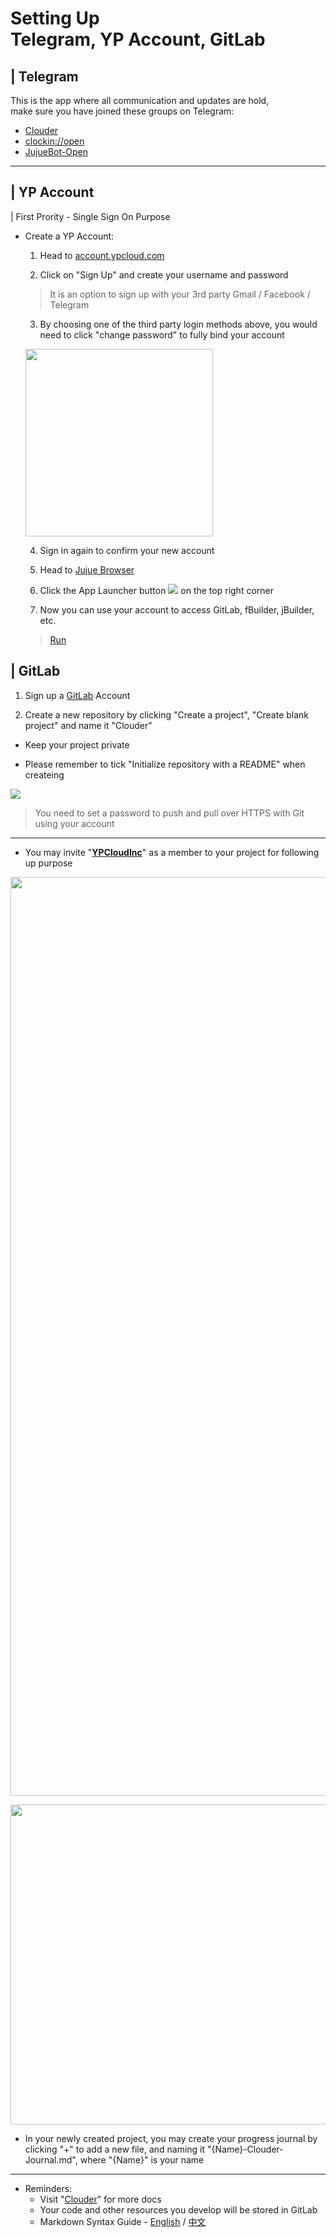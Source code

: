 # Setting Up <br>Telegram, YP Account, GitLab

## | Telegram
This is the app where all communication and updates are hold,
<br>make sure you have joined these groups on Telegram:
* [Clouder](https://t.me/clouder_open)
* [clockin://open](https://t.me/clockin_open)
* [JujueBot-Open](https://t.me/jujuebot_open)

---
## | YP Account 
| First Prority - Single Sign On Purpose

* Create a YP Account:
    1. Head to [account.ypcloud.com](https://account.ypcloud.com/#/login)

    2. Click on "Sign Up" and create your username and password
     > It is an option to sign up with your 3rd party Gmail / Facebook / Telegram

    3. By choosing one of the third party login methods above, you would need to click "change password" to fully bind your account

    [<img src="https://user-images.githubusercontent.com/116076967/197032230-e463c270-28a3-4510-8625-14bece013714.png" width=300 height=300>](https://jujue.app/browser)

    4. Sign in again to confirm your new account

    5. Head to [Jujue Browser](https://jujue.app/browser)

    6. Click the App Launcher button [![](https://i.imgur.com/3eNN7Er.png)](https://jujue.app/browser) on the top right corner

    7. Now you can use your account to access GitLab, fBuilder, jBuilder, etc.
    > [Run](https://run.ypcloud.com)

## | GitLab
1. Sign up a [GitLab](https://gitlab.com/) Account

2. Create a new repository by clicking "Create a project", "Create blank project" and name it "Clouder"

* Keep your project private

* Please remember to tick "Initialize repository with a README" when createing 

[![](https://user-images.githubusercontent.com/116076967/197028684-6b8b8c84-8417-40ee-a4c2-75c2004949d6.png)](https://gitlab.com/)

> You need to set a password to push and pull over HTTPS with Git using your account

---
- You may invite "[**YPCloudInc**](https://gitlab.com/YPCloudInc)" as a member to your project for following up purpose

[<img width="1470" src="https://user-images.githubusercontent.com/116076967/197031472-6e214003-3eba-418b-982d-47a71a7337e6.png">](https://gitlab.com/)

[<img width="512" src="https://user-images.githubusercontent.com/116076967/197030931-7edb944c-f283-4ebd-b62f-f04582cb2122.png">](https://gitlab.com/)

- In your newly created project, you may create your progress journal by clicking "+" to add a new file, and naming it "{Name}-Clouder-Journal.md", where "{Name}" is your name 

---
* Reminders: 
    * Visit "[Clouder](https://github.com/YPCloudInc/Clouder/)" for more docs
    * Your code and other resources you develop will be stored in GitLab
    * Markdown Syntax Guide - [English](https://www.markdownguide.org/basic-syntax/) / [中文](https://markdown.tw/) 
